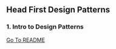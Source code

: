 ## Head First Design Patterns

### 1. Intro to Design Patterns
[Go To README](https://github.com/ahn-sj/java-box/blob/master/design-pattern-java/src/main/java/headfirst/desingpatternjava/intro/intro.md)

#